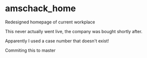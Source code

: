 # amschack_home
Redesigned homepage of current workplace

This never actually went live, the company was bought shortly after.

Apparently I used a case number that doesn't exist!

Commiting this to master

